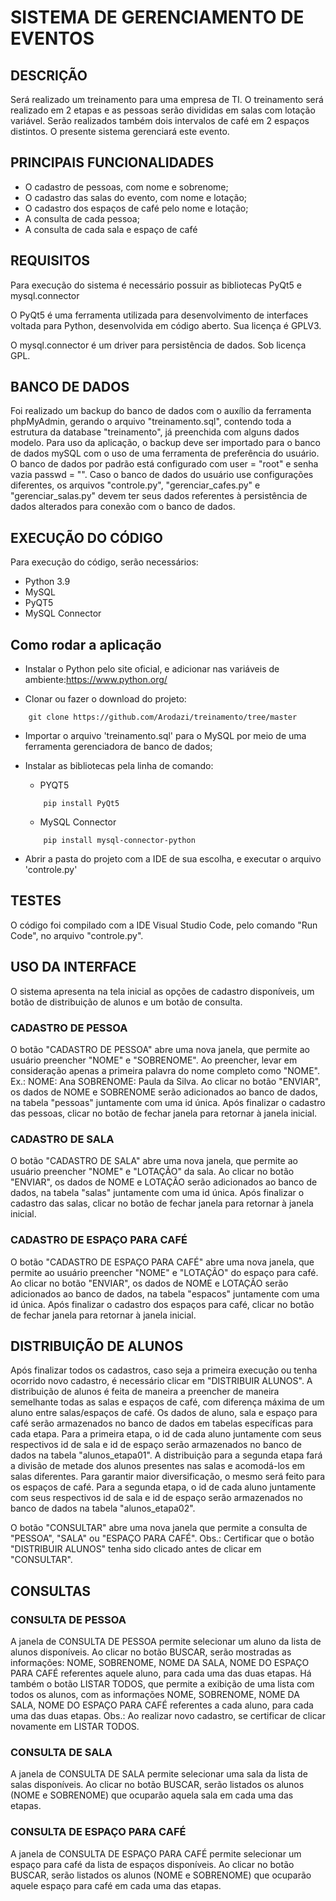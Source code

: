 # SISTEMA DE GERENCIAMENTO DE EVENTOS

## DESCRIÇÃO

Será realizado um treinamento para uma empresa de TI. O treinamento será realizado em 2 etapas e as pessoas serão divididas em salas com lotação variável. 
Serão realizados também dois intervalos de café em 2 espaços distintos. O presente sistema gerenciará este evento.

## PRINCIPAIS FUNCIONALIDADES

* O cadastro de pessoas, com nome e sobrenome;
* O cadastro das salas do evento, com nome e lotação;
* O cadastro dos espaços de café pelo nome e lotação;
* A consulta de cada pessoa;
* A consulta de cada sala e espaço de café

## REQUISITOS

Para execução do sistema é necessário possuir as bibliotecas PyQt5 e mysql.connector

O PyQt5 é uma ferramenta utilizada para desenvolvimento de interfaces voltada para Python, desenvolvida em código aberto. Sua licença é GPLV3.

O mysql.connector é um driver para persistência de dados. Sob licença GPL.



## BANCO DE DADOS

Foi realizado um backup do banco de dados com o auxílio da ferramenta phpMyAdmin, gerando o arquivo "treinamento.sql", contendo toda a estrutura da database "treinamento", já preenchida com alguns dados modelo. Para uso da aplicação, o backup deve
ser importado para o banco de dados mySQL com o uso de uma ferramenta de preferência do usuário.
O banco de dados por padrão está configurado com user = "root" e senha vazia passwd = "". Caso o banco de dados do usuário use configurações diferentes, os arquivos "controle.py", "gerenciar_cafes.py" e "gerenciar_salas.py" devem ter seus dados referentes à persistência de dados alterados para conexão com o banco de dados.

## EXECUÇÃO DO CÓDIGO

Para execução do código, serão necessários:
* Python 3.9
* MySQL
* PyQT5
* MySQL Connector

## Como rodar a aplicação

* Instalar o Python pelo site oficial, e adicionar nas variáveis de ambiente:https://www.python.org/

* Clonar ou fazer o download do projeto:
```
    git clone https://github.com/Arodazi/treinamento/tree/master
```

* Importar o arquivo 'treinamento.sql' para o MySQL por meio de uma ferramenta gerenciadora de banco de dados;

* Instalar as bibliotecas pela linha de comando:
    * PYQT5
    
    ```
        pip install PyQt5
    ```

    * MySQL Connector
    ```
        pip install mysql-connector-python
    ```

* Abrir a pasta do projeto com a IDE de sua escolha, e executar o arquivo 'controle.py'

## TESTES

O código foi compilado com a IDE Visual Studio Code, pelo comando "Run Code", no arquivo "controle.py".

## USO DA INTERFACE

O sistema apresenta na tela inicial as opções de cadastro disponíveis, um botão de distribuição de alunos e um botão de consulta.

### CADASTRO DE PESSOA

O botão "CADASTRO DE PESSOA" abre uma nova janela, que permite ao usuário preencher "NOME" e "SOBRENOME". Ao preencher, levar em consideração
apenas a primeira palavra do nome completo como "NOME". Ex.: NOME: Ana SOBRENOME: Paula da Silva. 
Ao clicar no botão "ENVIAR", os dados de NOME e SOBRENOME serão adicionados ao banco de dados, na tabela "pessoas" juntamente com uma id única.
Após finalizar o cadastro das pessoas, clicar no botão de fechar janela para retornar à janela inicial.

### CADASTRO DE SALA

O botão "CADASTRO DE SALA" abre uma nova janela, que permite ao usuário preencher "NOME" e "LOTAÇÃO" da sala. 
Ao clicar no botão "ENVIAR", os dados de NOME e LOTAÇÃO serão adicionados ao banco de dados, na tabela "salas" juntamente com uma id única.
Após finalizar o cadastro das salas, clicar no botão de fechar janela para retornar à janela inicial.

### CADASTRO DE ESPAÇO PARA CAFÉ

O botão "CADASTRO DE ESPAÇO PARA CAFÉ" abre uma nova janela, que permite ao usuário preencher "NOME" e "LOTAÇÃO" do espaço para café. 
Ao clicar no botão "ENVIAR", os dados de NOME e LOTAÇÃO serão adicionados ao banco de dados, na tabela "espacos" juntamente com uma id única.
Após finalizar o cadastro dos espaços para café, clicar no botão de fechar janela para retornar à janela inicial.

## DISTRIBUIÇÃO DE ALUNOS

Após finalizar todos os cadastros, caso seja a primeira execução ou tenha ocorrido novo cadastro, é necessário clicar em "DISTRIBUIR ALUNOS".
A distribuição de alunos é feita de maneira a preencher de maneira semelhante todas as salas e espaços de café, com diferença máxima de um aluno 
entre salas/espaços de café.
Os dados de aluno, sala e espaço para café serão armazenados no banco de dados em tabelas específicas para cada etapa.
Para a primeira etapa, o id de cada aluno juntamente com seus respectivos id de sala e id de espaço serão armazenados no banco de dados na tabela "alunos_etapa01".
A distribuição para a segunda etapa fará a divisão de metade dos alunos presentes nas salas e acomodá-los em salas diferentes. Para garantir maior
diversificação, o mesmo será feito para os espaços de café. 
Para a segunda etapa, o id de cada aluno juntamente com seus respectivos id de sala e id de espaço serão armazenados no banco de dados na tabela "alunos_etapa02".

O botão "CONSULTAR" abre uma nova janela que permite a consulta de "PESSOA", "SALA" ou "ESPAÇO PARA CAFÉ".
Obs.: Certificar que o botão "DISTRIBUIR ALUNOS" tenha sido clicado antes de clicar em "CONSULTAR".

## CONSULTAS

### CONSULTA DE PESSOA

A janela de CONSULTA DE PESSOA permite selecionar um aluno da lista de alunos disponíveis. Ao clicar no botão BUSCAR, serão mostradas as informações: NOME, SOBRENOME, NOME DA SALA, NOME DO ESPAÇO PARA CAFÉ
referentes aquele aluno, para cada uma das duas etapas.
Há também o botão LISTAR TODOS, que permite a exibição de uma lista com todos os alunos, com as informações NOME, SOBRENOME, NOME DA SALA, NOME DO ESPAÇO PARA CAFÉ
referentes a cada aluno, para cada uma das duas etapas. Obs.: Ao realizar novo cadastro, se certificar de clicar novamente em LISTAR TODOS.

### CONSULTA DE SALA

A janela de CONSULTA DE SALA permite selecionar uma sala da lista de salas disponíveis. Ao clicar no botão BUSCAR, serão listados os alunos (NOME e SOBRENOME) que ocuparão aquela sala em cada uma das etapas.

### CONSULTA DE ESPAÇO PARA CAFÉ

A janela de CONSULTA DE ESPAÇO PARA CAFÉ permite selecionar um espaço para café da lista de espaços disponíveis. Ao clicar no botão BUSCAR, serão listados os alunos (NOME e SOBRENOME) 
que ocuparão aquele espaço para café em cada uma das etapas.
